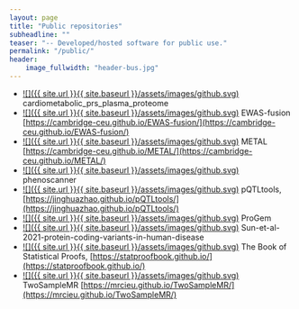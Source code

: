 ```yaml
---
layout: page
title: "Public repositories"
subheadline: ""
teaser: "-- Developed/hosted software for public use."
permalink: "/public/"
header:
    image_fullwidth: "header-bus.jpg"
---
```


* [![]({{ site.url }}{{ site.baseurl }}/assets/images/github.svg)](https://github.com/cambridge-ceu/cardiometabolic_prs_plasma_proteome) cardiometabolic_prs_plasma_proteome
* [![]({{ site.url }}{{ site.baseurl }}/assets/images/github.svg)](https://github.com/cambridge-ceu/EWAS-fusion)  EWAS-fusion [https://cambridge-ceu.github.io/EWAS-fusion/](https://cambridge-ceu.github.io/EWAS-fusion/)
* [![]({{ site.url }}{{ site.baseurl }}/assets/images/github.svg)](https://github.com/cambridge-ceu/METAL) METAL [https://cambridge-ceu.github.io/METAL/](https://cambridge-ceu.github.io/METAL/)
* [![]({{ site.url }}{{ site.baseurl }}/assets/images/github.svg)](https://github.com/cambridge-ceu/phenoscanner) phenoscanner
* [![]({{ site.url }}{{ site.baseurl }}/assets/images/github.svg)](https://github.com/cambridge-ceu/pQTLtools) pQTLtools, [https://jinghuazhao.github.io/pQTLtools/](https://jinghuazhao.github.io/pQTLtools/)
* [![]({{ site.url }}{{ site.baseurl }}/assets/images/github.svg)](https://github.com/cambridge-ceu/ProGeM) ProGem
* [![]({{ site.url }}{{ site.baseurl }}/assets/images/github.svg)](https://github.com/cambridge-ceu/Sun-et-al-2021-protein-coding-variants-in-human-disease) Sun-et-al-2021-protein-coding-variants-in-human-disease
* [![]({{ site.url }}{{ site.baseurl }}/assets/images/github.svg)](https://github.com/StatProofBook) The Book of Statistical Proofs, [https://statproofbook.github.io/](https://statproofbook.github.io/)
* [![]({{ site.url }}{{ site.baseurl }}/assets/images/github.svg)](https://github.com/cambridge-ceu/TwoSampleMR) TwoSampleMR [https://mrcieu.github.io/TwoSampleMR/](https://mrcieu.github.io/TwoSampleMR/)

